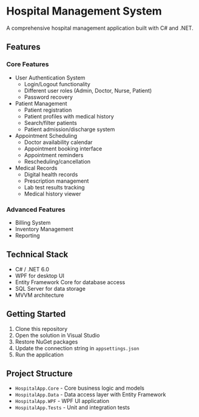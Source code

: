 # Hospital Management System

A comprehensive hospital management application built with C# and .NET.

## Features

### Core Features
- User Authentication System
  - Login/Logout functionality
  - Different user roles (Admin, Doctor, Nurse, Patient)
  - Password recovery
- Patient Management
  - Patient registration
  - Patient profiles with medical history
  - Search/filter patients
  - Patient admission/discharge system
- Appointment Scheduling
  - Doctor availability calendar
  - Appointment booking interface
  - Appointment reminders
  - Rescheduling/cancellation
- Medical Records
  - Digital health records
  - Prescription management
  - Lab test results tracking
  - Medical history viewer

### Advanced Features
- Billing System
- Inventory Management
- Reporting

## Technical Stack
- C# / .NET 6.0
- WPF for desktop UI
- Entity Framework Core for database access
- SQL Server for data storage
- MVVM architecture

## Getting Started

1. Clone this repository
2. Open the solution in Visual Studio
3. Restore NuGet packages
4. Update the connection string in `appsettings.json`
5. Run the application

## Project Structure

- `HospitalApp.Core` - Core business logic and models
- `HospitalApp.Data` - Data access layer with Entity Framework
- `HospitalApp.WPF` - WPF UI application
- `HospitalApp.Tests` - Unit and integration tests
